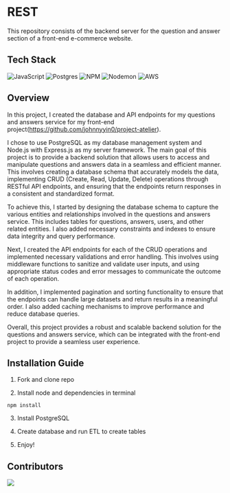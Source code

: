 # REST
This repository consists of the backend server for the question and answer section of a front-end e-commerce website.

## Tech Stack
![JavaScript](https://img.shields.io/badge/javascript-%23323330.svg?style=for-the-badge&logo=javascript&logoColor=%23F7DF1E)
![Postgres](https://img.shields.io/badge/postgres-%23316192.svg?style=for-the-badge&logo=postgresql&logoColor=white)
![NPM](https://img.shields.io/badge/NPM-%23CB3837.svg?style=for-the-badge&logo=npm&logoColor=white)
![Nodemon](https://img.shields.io/badge/NODEMON-%23323330.svg?style=for-the-badge&logo=nodemon&logoColor=%BBDEAD)
![AWS](https://img.shields.io/badge/AWS-%23FF9900.svg?style=for-the-badge&logo=amazon-aws&logoColor=white)

## Overview
In this project, I created the database and API endpoints for my questions and answers service for my front-end project(https://github.com/johnnyyin0/project-atelier). 

I chose to use PostgreSQL as my database management system and Node.js with Express.js as my server framework. The main goal of this project is to provide a backend solution that allows users to access and manipulate questions and answers data in a seamless and efficient manner. This involves creating a database schema that accurately models the data, implementing CRUD (Create, Read, Update, Delete) operations through RESTful API endpoints, and ensuring that the endpoints return responses in a consistent and standardized format.

To achieve this, I started by designing the database schema to capture the various entities and relationships involved in the questions and answers service. This includes tables for questions, answers, users, and other related entities. I also added necessary constraints and indexes to ensure data integrity and query performance.

Next, I created the API endpoints for each of the CRUD operations and implemented necessary validations and error handling. This involves using middleware functions to sanitize and validate user inputs, and using appropriate status codes and error messages to communicate the outcome of each operation.

In addition, I implemented pagination and sorting functionality to ensure that the endpoints can handle large datasets and return results in a meaningful order. I also added caching mechanisms to improve performance and reduce database queries.

Overall, this project provides a robust and scalable backend solution for the questions and answers service, which can be integrated with the front-end project to provide a seamless user experience.

## Installation Guide
1) Fork and clone repo

2) Install node and dependencies in terminal
```
npm install
```
3) Install PostgreSQL

4) Create database and run ETL to create tables

5) Enjoy!

## Contributors
<a href="https://github.com/HR-Team-Gandalf/sdc-questions-n-answers/graphs/contributors">
  <img src="https://contrib.rocks/image?repo=HR-Team-Gandalf/sdc-questions-n-answers" />
</a>

